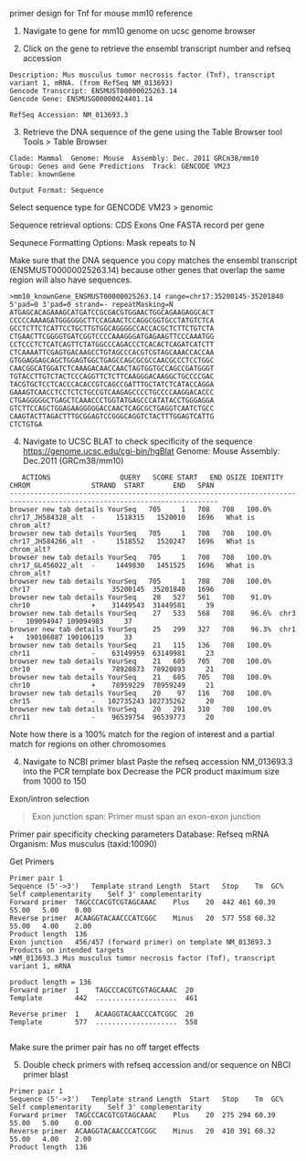 primer design for Tnf for mouse mm10 reference

1. Navigate to gene for mm10 genome on ucsc genome browser

2. Click on the gene to retrieve the ensembl transcript number and refseq accession
```
Description: Mus musculus tumor necrosis factor (Tnf), transcript variant 1, mRNA. (from RefSeq NM_013693)
Gencode Transcript: ENSMUST00000025263.14
Gencode Gene: ENSMUSG00000024401.14

RefSeq Accession: NM_013693.3
```

3. Retrieve the DNA sequence of the gene using the Table Browser tool
Tools > Table Browser

```
Clade: Mammal  Genome: Mouse  Assembly: Dec. 2011 GRCm38/mm10
Group: Genes and Gene Predictions  Track: GENCODE VM23
Table: knownGene

Output Format: Sequence
```
Select sequence type for GENCODE VM23 > genomic

Sequence retrieval options: 
CDS Exons
One FASTA record per gene

Sequnece Formatting Options:
Mask repeats to N


Make sure that the DNA sequence you copy matches the ensembl transcript (ENSMUST00000025263.14) because other genes that overlap the same region will also have sequences. 
```
>mm10_knownGene_ENSMUST00000025263.14 range=chr17:35200145-35201840 5'pad=0 3'pad=0 strand=- repeatMasking=N
ATGAGCACAGAAAGCATGATCCGCGACGTGGAACTGGCAGAAGAGGCACT
CCCCCAAAAGATGGGGGGCTTCCAGAACTCCAGGCGGTGCCTATGTCTCA
GCCTCTTCTCATTCCTGCTTGTGGCAGGGGCCACCACGCTCTTCTGTCTA
CTGAACTTCGGGGTGATCGGTCCCCAAAGGGATGAGAAGTTCCCAAATGG
CCTCCCTCTCATCAGTTCTATGGCCCAGACCCTCACACTCAGATCATCTT
CTCAAAATTCGAGTGACAAGCCTGTAGCCCACGTCGTAGCAAACCACCAA
GTGGAGGAGCAGCTGGAGTGGCTGAGCCAGCGCGCCAACGCCCTCCTGGC
CAACGGCATGGATCTCAAAGACAACCAACTAGTGGTGCCAGCCGATGGGT
TGTACCTTGTCTACTCCCAGGTTCTCTTCAAGGGACAAGGCTGCCCCGAC
TACGTGCTCCTCACCCACACCGTCAGCCGATTTGCTATCTCATACCAGGA
GAAAGTCAACCTCCTCTCTGCCGTCAAGAGCCCCTGCCCCAAGGACACCC
CTGAGGGGGCTGAGCTCAAACCCTGGTATGAGCCCATATACCTGGGAGGA
GTCTTCCAGCTGGAGAAGGGGGACCAACTCAGCGCTGAGGTCAATCTGCC
CAAGTACTTAGACTTTGCGGAGTCCGGGCAGGTCTACTTTGGAGTCATTG
CTCTGTGA

```

4. Navigate to UCSC BLAT to check specificity of the sequence https://genome.ucsc.edu/cgi-bin/hgBlat
Genome: Mouse
Assembly: Dec.2011 (GRCm38/mm10)

```
   ACTIONS                 QUERY   SCORE START   END QSIZE IDENTITY  CHROM               STRAND  START       END   SPAN
-------------------------------------------------------------------------------------------------------------------------
browser new tab details YourSeq   705     1   708   708   100.0%  chr17_JH584328_alt  -     1518315   1520010   1696   What is chrom_alt?
browser new tab details YourSeq   705     1   708   708   100.0%  chr17_JH584266_alt  -     1518552   1520247   1696   What is chrom_alt?
browser new tab details YourSeq   705     1   708   708   100.0%  chr17_GL456022_alt  -     1449830   1451525   1696   What is chrom_alt?
browser new tab details YourSeq   705     1   708   708   100.0%  chr17               -    35200145  35201840   1696
browser new tab details YourSeq    28   527   561   708    91.0%  chr10               +    31449543  31449581     39
browser new tab details YourSeq    27   533   568   708    96.6%  chr3                -   109094947 109094983     37
browser new tab details YourSeq    25   299   327   708    96.3%  chr1                +   190106087 190106119     33
browser new tab details YourSeq    21   115   136   708   100.0%  chr11               -    63149959  63149981     23
browser new tab details YourSeq    21   685   705   708   100.0%  chr10               +    78920873  78920893     21
browser new tab details YourSeq    21   685   705   708   100.0%  chr10               +    78959229  78959249     21
browser new tab details YourSeq    20    97   116   708   100.0%  chr15               -   102735243 102735262     20
browser new tab details YourSeq    20   291   310   708   100.0%  chr11               -    96539754  96539773     20
```
Note how there is a 100% match for the region of interest and a partial match for regions on other chromosomes


4. Navigate to NCBI primer blast
Paste the refseq accession NM_013693.3 into the PCR template box
Decrease the PCR product maximum size from 1000 to 150

Exon/intron selection
> Exon junction span: Primer must span an exon-exon junction

Primer pair specificity checking parameters
Database: Refseq mRNA
Organism: Mus musculus (taxid:10090)

Get Primers

```
Primer pair 1
Sequence (5'->3')	Template strand	Length	Start	Stop	Tm	GC%	Self complementarity	Self 3' complementarity
Forward primer	TAGCCCACGTCGTAGCAAAC	Plus	20	442	461	60.39	55.00	5.00	0.00
Reverse primer	ACAAGGTACAACCCATCGGC	Minus	20	577	558	60.32	55.00	4.00	2.00
Product length	136
Exon junction	456/457 (forward primer) on template NM_013693.3
Products on intended targets
>NM_013693.3 Mus musculus tumor necrosis factor (Tnf), transcript variant 1, mRNA

product length = 136
Forward primer  1    TAGCCCACGTCGTAGCAAAC  20
Template        442  ....................  461

Reverse primer  1    ACAAGGTACAACCCATCGGC  20
Template        577  ....................  558


```

Make sure the primer pair has no off target effects

5. Double check primers with refseq accession and/or sequence on NBCI primer blast
```
Primer pair 1
Sequence (5'->3')	Template strand	Length	Start	Stop	Tm	GC%	Self complementarity	Self 3' complementarity
Forward primer	TAGCCCACGTCGTAGCAAAC	Plus	20	275	294	60.39	55.00	5.00	0.00
Reverse primer	ACAAGGTACAACCCATCGGC	Minus	20	410	391	60.32	55.00	4.00	2.00
Product length	136
```


